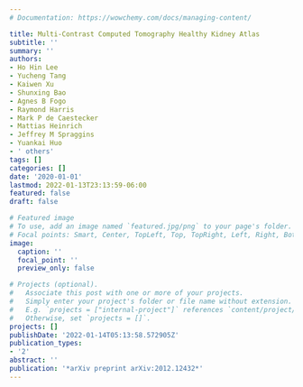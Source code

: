 ```yaml
---
# Documentation: https://wowchemy.com/docs/managing-content/

title: Multi-Contrast Computed Tomography Healthy Kidney Atlas
subtitle: ''
summary: ''
authors:
- Ho Hin Lee
- Yucheng Tang
- Kaiwen Xu
- Shunxing Bao
- Agnes B Fogo
- Raymond Harris
- Mark P de Caestecker
- Mattias Heinrich
- Jeffrey M Spraggins
- Yuankai Huo
- ' others'
tags: []
categories: []
date: '2020-01-01'
lastmod: 2022-01-13T23:13:59-06:00
featured: false
draft: false

# Featured image
# To use, add an image named `featured.jpg/png` to your page's folder.
# Focal points: Smart, Center, TopLeft, Top, TopRight, Left, Right, BottomLeft, Bottom, BottomRight.
image:
  caption: ''
  focal_point: ''
  preview_only: false

# Projects (optional).
#   Associate this post with one or more of your projects.
#   Simply enter your project's folder or file name without extension.
#   E.g. `projects = ["internal-project"]` references `content/project/deep-learning/index.md`.
#   Otherwise, set `projects = []`.
projects: []
publishDate: '2022-01-14T05:13:58.572905Z'
publication_types:
- '2'
abstract: ''
publication: '*arXiv preprint arXiv:2012.12432*'
---
```

